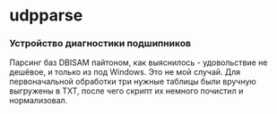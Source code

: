# udpparse

### Устройство диагностики подшипников ###

Парсинг баз DBISAM пайтоном, как выяснилось - удовольствие не дешёвое, и только из под Windows. Это не мой случай.
Для первоначальной обработки три нужные таблицы были вручную выгружены в TXT, после чего скрипт их немного почистил и нормализовал.
